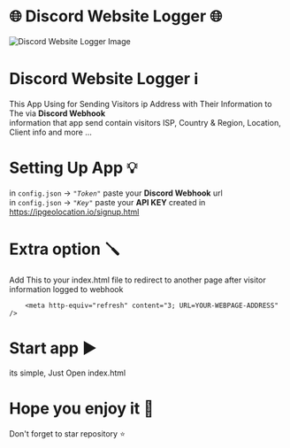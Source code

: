 # 🌐 Discord Website Logger 🌐
![Discord Website Logger Image](https://cdn.discordapp.com/attachments/1004894678350573608/1008145253628391524/unknown.png)</br>
# Discord Website Logger ℹ️
This App Using for Sending Visitors ip Address with Their Information to The via **Discord Webhook**</br>
information that app send contain visitors ISP, Country & Region,  Location, Client info and more ...
# Setting Up App 💡
in `config.json` -> *`"Token"`* paste your **Discord Webhook** url </br>
in `config.json` -> *`"Key"`* paste your **API KEY** created in https://ipgeolocation.io/signup.html
# Extra option 🪛
Add This to your index.html file to redirect to another page after visitor information logged to webhook
```
    <meta http-equiv="refresh" content="3; URL=YOUR-WEBPAGE-ADDRESS" />
```
# Start app ▶️
its simple, Just Open index.html </br>
# Hope you enjoy it 💓
Don't forget to star repository ⭐
